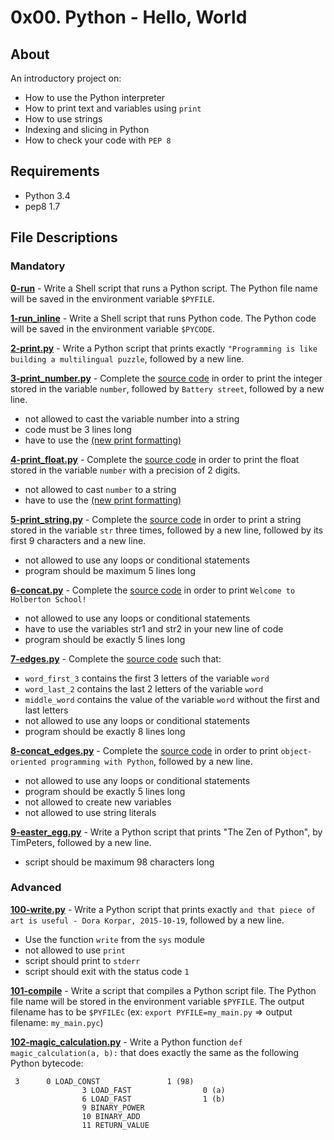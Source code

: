 # 0x00. Python - Hello, World
## About
An introductory project on:
- How to use the Python interpreter
- How to print text and variables using `print`
- How to use strings
- Indexing and slicing in Python
- How to check your code with `PEP 8`
## Requirements
- Python 3.4
- pep8 1.7
## File Descriptions
### Mandatory
**[0-run](0-run)** - Write a Shell script that runs a Python script. The Python file name will be saved in the environment variable `$PYFILE`.

**[1-run_inline](1-run_inline)** - Write a Shell script that runs Python code. The Python code will be saved in the environment variable `$PYCODE`.

**[2-print.py](2-print.py)** - Write a Python script that prints exactly `"Programming is like building a multilingual puzzle`, followed by a new line.

**[3-print_number.py](3-print_number.py)** - Complete the [source code](https://github.com/holbertonschool/0x00.py/blob/master/3-print_number.py) in order to print the integer stored in the variable `number`, followed by `Battery street`, followed by a new line.
  * not allowed to cast the variable number into a string
  * code must be 3 lines long
  * have to use the [(new print formatting)](https://pyformat.info/#number)

**[4-print_float.py](4-print_float.py)** - Complete the [source code](https://github.com/holbertonschool/0x00.py/blob/master/4-print_float.py) in order to print the float stored in the variable `number` with a precision of 2 digits.
  * not allowed to cast `number` to a string
  * have to use the [(new print formatting)](https://pyformat.info/#number)

**[5-print_string.py](5-print_string.py)** - Complete the [source code](https://intranet.hbtn.io/rltoken/SsZaCpUT5-6nybzBeUkHyw) in order to print a string stored in the variable `str` three times, followed by a new line, followed by its first 9 characters and a new line.
  * not allowed to use any loops or conditional statements
  * program should be maximum 5 lines long

**[6-concat.py](6-concat.py)** - Complete the [source code](https://github.com/holbertonschool/0x00.py/blob/master/6-concat.py) in order to print `Welcome to Holberton School!`
  * not allowed to use any loops or conditional statements
  * have to use the variables str1 and str2 in your new line of code
  * program should be exactly 5 lines long

**[7-edges.py](7-edges.py)** - Complete the [source code](https://github.com/holbertonschool/0x00.py/blob/master/7-edges.py) such that:
  * `word_first_3` contains the first 3 letters of the variable `word`
  * `word_last_2` contains the last 2 letters of the variable `word`
  * `middle_word` contains the value of the variable `word` without the first and last letters
  * not allowed to use any loops or conditional statements
  * program should be exactly 8 lines long

**[8-concat_edges.py](8-concat_edges.py)** - Complete the [source code](https://github.com/holbertonschool/0x00.py/blob/master/8-concat_edges.py) in order to print `object-oriented programming with Python`, followed by a new line.
  * not allowed to use any loops or conditional statements
  * program should be exactly 5 lines long
  * not allowed to create new variables
  * not allowed to use string literals

**[9-easter_egg.py](9-easter_egg.py)** - Write a Python script that prints "The Zen of Python", by TimPeters, followed by a new line.
  * script should be maximum 98 characters long

### Advanced
**[100-write.py](100-write.py)** - Write a Python script that prints exactly `and that piece of art is useful - Dora Korpar, 2015-10-19`, followed by a new line.
  * Use the function `write` from the `sys` module
  * not allowed to use `print`
  * script should print to `stderr`
  * script should exit with the status code `1`

**[101-compile](101-compile)** - Write a script that compiles a Python script file. The Python file name will be stored in the environment variable `$PYFILE`. The output filename has to be `$PYFILEc` (ex: `export PYFILE=my_main.py` => output filename: `my_main.pyc`)

**[102-magic_calculation.py](102-magic_calculation.py)** - Write a Python function `def magic_calculation(a, b):` that does exactly the same as the following Python bytecode:
```
 3		0 LOAD_CONST               1 (98)
              	3 LOAD_FAST                0 (a)
              	6 LOAD_FAST                1 (b)
              	9 BINARY_POWER
             	10 BINARY_ADD
             	11 RETURN_VALUE
```
